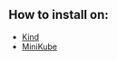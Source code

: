 ## How to install on:

- [Kind](https://github.com/everythingeverywhere/tas-local-k8s/blob/master/kind-tas.md)
- [MiniKube]()